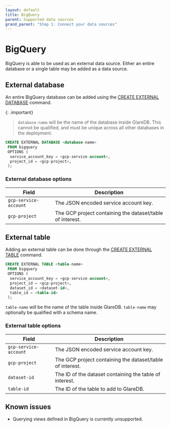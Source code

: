 ```yaml
---
layout: default
title: BigQuery
parent: Supported data sources
grand_parent: "Step 1: Connect your data sources"
---
```


# BigQuery

BigQuery is able to be used as an external data source. Either an
entire database or a single table may be added as a data source.

## External database

An entire BigQuery database can be added using the [CREATE EXTERNAL DATABASE]
command.

{: .important}

> `database-name` will be the name of the database inside GlareDB. This cannot be
> qualified, and must be unique across all other databases in the deployment.

```sql
CREATE EXTERNAL DATABASE <database-name>
 FROM bigquery
 OPTIONS (
  service_account_key = <gcp-service-account>,
  project_id = <gcp-project>,
 );
```

### External database options

| Field                 | Description                                               |
| --------------------- | --------------------------------------------------------- |
| `gcp-service-account` | The JSON encoded service account key.                     |
| `gcp-project`         | The GCP project containing the dataset/table of interest. |

## External table

Adding an external table can be done through the [CREATE EXTERNAL TABLE]
command.

```sql
CREATE EXTERNAL TABLE <table-name>
 FROM bigquery
 OPTIONS (
  service_account_key = <gcp-service-account>,
  project_id = <gcp-project>,
  dataset_id = <dataset-id>,
  table_id = <table-id>
 );
```

`table-name` will be the name of the table inside GlareDB. `table-name` may
optionally be qualified with a schema name.

### External table options

| Field                 | Description                                               |
| --------------------- | --------------------------------------------------------- |
| `gcp-service-account` | The JSON encoded service account key.                     |
| `gcp-project`         | The GCP project containing the dataset/table of interest. |
| `dataset-id`          | The ID of the dataset containing the table of interest.   |
| `table-id`            | The ID of the table to add to GlareDB.                    |

## Known issues

- Querying views defined in BigQuery is currently unsupported.

[CREATE EXTERNAL TABLE]: /docs/sql-reference/sql-commands/create-external-table
[CREATE EXTERNAL DATABASE]: /docs/sql-reference/sql-commands/create-external-database
